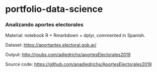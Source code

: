# portfolio-data-science


### Analizando aportes electorales

Material: notebook R + Rmarkdown + dplyr, commented in Spanish.

Dataset: https://aportantes.electoral.gob.ar/

Output: http://rpubs.com/adiedrichs/aportesElectorales2019

Source code: https://github.com/anadiedrichs/AportesElectorales2019
